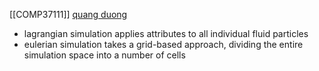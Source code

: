 [[COMP37111]]
[quang duong](https://quangduong.me/notes/eulerian_fluid_sim_p1/)

- lagrangian simulation applies attributes to all individual fluid particles 
- eulerian simulation takes a grid-based approach, dividing the entire simulation space into a number of cells 